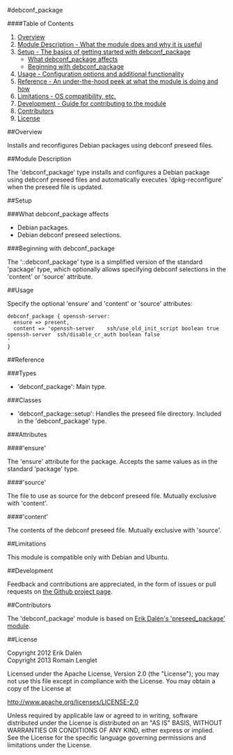 #debconf_package

####Table of Contents

1. [Overview](#overview)
2. [Module Description - What the module does and why it is useful](#module-description)
3. [Setup - The basics of getting started with debconf_package](#setup)
    * [What debconf_package affects](#what-debconf_package-affects)
    * [Beginning with debconf_package](#beginning-with-debconf_package)
4. [Usage - Configuration options and additional functionality](#usage)
5. [Reference - An under-the-hood peek at what the module is doing and how](#reference)
5. [Limitations - OS compatibility, etc.](#limitations)
6. [Development - Guide for contributing to the module](#development)
7. [Contributors](#contributors)
8. [License](#license)

##Overview

Installs and reconfigures Debian packages using debconf preseed files.

##Module Description

The 'debconf_package' type installs and configures a Debian package
using debconf preseed files and automatically executes
'dpkg-reconfigure' when the preseed file is updated.

##Setup

###What debconf_package affects

* Debian packages.
* Debian debconf preseed selections.

###Beginning with debconf_package	

The '::debconf_package' type is a simplified version of the standard
'package' type, which optionally allows specifying debconf selections
in the 'content' or 'source' attribute.

##Usage

Specify the optional 'ensure' and 'content' or 'source' attributes:

```puppet
debconf_package { openssh-server:
  ensure => present,
  content => 'openssh-server	ssh/use_old_init_script	boolean	true
openssh-server	ssh/disable_cr_auth	boolean	false
'
}
```

##Reference

###Types

* 'debconf_package': Main type.

###Classes

* 'debconf_package::setup': Handles the preseed file directory.
  Included in the 'debconf_package' type.

###Attributes

####'ensure'

The 'ensure' attribute for the package.  Accepts the same values as in
the standard 'package' type.

####'source'

The file to use as source for the debconf preseed file.  Mutually
exclusive with 'content'.

####'content'

The contents of the debconf preseed file.  Mutually exclusive with
'source'.

##Limitations

This module is compatible only with Debian and Ubuntu.

##Development

Feedback and contributions are appreciated, in the form of issues or
pull requests on [the Github project
page](https://github.com/rlenglet/puppet-debconf_package).

##Contributors

The 'debconf_package' module is based on [Erik Dalén's
'preseed_package'
module](https://github.com/dalen/puppet-preseed_package).

##License

Copyright 2012 Erik Dalén  
Copyright 2013 Romain Lenglet

Licensed under the Apache License, Version 2.0 (the "License"); you
may not use this file except in compliance with the License.  You may
obtain a copy of the License at

http://www.apache.org/licenses/LICENSE-2.0

Unless required by applicable law or agreed to in writing, software
distributed under the License is distributed on an "AS IS" BASIS,
WITHOUT WARRANTIES OR CONDITIONS OF ANY KIND, either express or
implied.  See the License for the specific language governing
permissions and limitations under the License.
